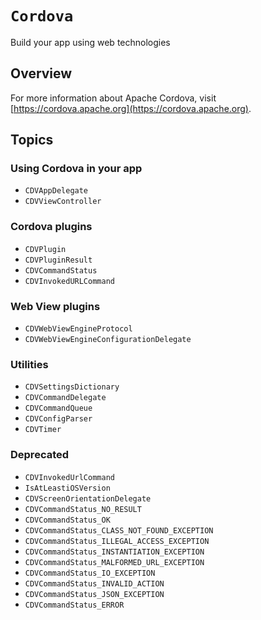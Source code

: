 # ``Cordova``
<!--
#
# Licensed to the Apache Software Foundation (ASF) under one
# or more contributor license agreements.  See the NOTICE file
# distributed with this work for additional information
# regarding copyright ownership.  The ASF licenses this file
# to you under the Apache License, Version 2.0 (the
# "License"); you may not use this file except in compliance
# with the License.  You may obtain a copy of the License at
# 
# http://www.apache.org/licenses/LICENSE-2.0
# 
# Unless required by applicable law or agreed to in writing,
# software distributed under the License is distributed on an
# "AS IS" BASIS, WITHOUT WARRANTIES OR CONDITIONS OF ANY
#  KIND, either express or implied.  See the License for the
# specific language governing permissions and limitations
# under the License.
#
-->

Build your app using web technologies

## Overview

For more information about Apache Cordova, visit [https://cordova.apache.org](https://cordova.apache.org).

## Topics

### Using Cordova in your app

- ``CDVAppDelegate``
- ``CDVViewController``

### Cordova plugins

- ``CDVPlugin``
- ``CDVPluginResult``
- ``CDVCommandStatus``
- ``CDVInvokedURLCommand``

### Web View plugins

- ``CDVWebViewEngineProtocol``
- ``CDVWebViewEngineConfigurationDelegate``

### Utilities

- ``CDVSettingsDictionary``
- ``CDVCommandDelegate``
- ``CDVCommandQueue``
- ``CDVConfigParser``
- ``CDVTimer``

### Deprecated

- ``CDVInvokedUrlCommand``
- ``IsAtLeastiOSVersion``
- ``CDVScreenOrientationDelegate``
- ``CDVCommandStatus_NO_RESULT``
- ``CDVCommandStatus_OK``
- ``CDVCommandStatus_CLASS_NOT_FOUND_EXCEPTION``
- ``CDVCommandStatus_ILLEGAL_ACCESS_EXCEPTION``
- ``CDVCommandStatus_INSTANTIATION_EXCEPTION``
- ``CDVCommandStatus_MALFORMED_URL_EXCEPTION``
- ``CDVCommandStatus_IO_EXCEPTION``
- ``CDVCommandStatus_INVALID_ACTION``
- ``CDVCommandStatus_JSON_EXCEPTION``
- ``CDVCommandStatus_ERROR``
